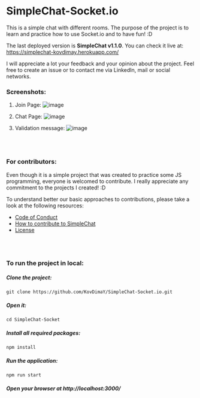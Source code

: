 # SimpleChat-Socket.io
This is a simple chat with different rooms. The purpose of the project is to learn and practice how to use Socket.io and to have fun! :D

The last deployed version is **SimpleChat v1.1.0**. 
You can check it live at: https://simplechat-kovdimay.herokuapp.com/

I will appreciate a lot your feedback and your opinion about the project. Feel free to create an issue or to contact me via LinkedIn, mail or social networks.




### Screenshots:
1) Join Page:
![image](https://user-images.githubusercontent.com/26466644/38052434-8a6821bc-32d1-11e8-801d-99e332ff36ca.png)

2) Chat Page:
![image](https://user-images.githubusercontent.com/26466644/38052694-6a4ee7a2-32d2-11e8-8740-4b3cc269cdc2.png)

3) Validation message:
![image](https://user-images.githubusercontent.com/26466644/38052754-8e6dc25c-32d2-11e8-8692-67b059510480.png)

<br>
<br>




### For contributors:
Even though it is a simple project that was created to practice some JS programming, everyone is welcomed to contribute. I really appreciate any commitment to the projects I created! :D

To understand better our basic approaches to contributions, please take a look at the following resources: 
- [Code of Conduct](https://github.com/KovDimaY/SimpleChat-Socket.io/blob/master/CODE_OF_CONDUCT.md)
- [How to contribute to SimpleChat](https://github.com/KovDimaY/SimpleChat-Socket.io/blob/master/CONTRIBUTING.md)
- [License](https://github.com/KovDimaY/SimpleChat-Socket.io/blob/master/LICENSE)

<br>
<br>



### To run the project in local:
##### Clone the project: 
```
git clone https://github.com/KovDimaY/SimpleChat-Socket.io.git
```
##### Open it:
```
cd SimpleChat-Socket
```
##### Install all required packages:
```
npm install
```
##### Run the application:
```
npm run start
```

##### Open your browser at http://localhost:3000/
